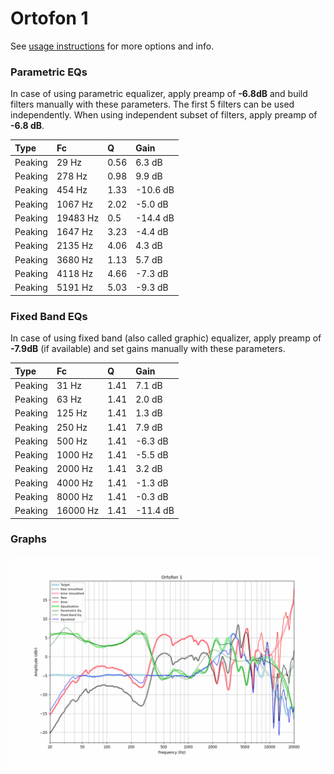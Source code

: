 # Ortofon 1
See [usage instructions](https://github.com/jaakkopasanen/AutoEq#usage) for more options and info.

### Parametric EQs
In case of using parametric equalizer, apply preamp of **-6.8dB** and build filters manually
with these parameters. The first 5 filters can be used independently.
When using independent subset of filters, apply preamp of **-6.8 dB**.

| Type    | Fc       |    Q | Gain     |
|:--------|:---------|:-----|:---------|
| Peaking | 29 Hz    | 0.56 | 6.3 dB   |
| Peaking | 278 Hz   | 0.98 | 9.9 dB   |
| Peaking | 454 Hz   | 1.33 | -10.6 dB |
| Peaking | 1067 Hz  | 2.02 | -5.0 dB  |
| Peaking | 19483 Hz | 0.5  | -14.4 dB |
| Peaking | 1647 Hz  | 3.23 | -4.4 dB  |
| Peaking | 2135 Hz  | 4.06 | 4.3 dB   |
| Peaking | 3680 Hz  | 1.13 | 5.7 dB   |
| Peaking | 4118 Hz  | 4.66 | -7.3 dB  |
| Peaking | 5191 Hz  | 5.03 | -9.3 dB  |

### Fixed Band EQs
In case of using fixed band (also called graphic) equalizer, apply preamp of **-7.9dB**
(if available) and set gains manually with these parameters.

| Type    | Fc       |    Q | Gain     |
|:--------|:---------|:-----|:---------|
| Peaking | 31 Hz    | 1.41 | 7.1 dB   |
| Peaking | 63 Hz    | 1.41 | 2.0 dB   |
| Peaking | 125 Hz   | 1.41 | 1.3 dB   |
| Peaking | 250 Hz   | 1.41 | 7.9 dB   |
| Peaking | 500 Hz   | 1.41 | -6.3 dB  |
| Peaking | 1000 Hz  | 1.41 | -5.5 dB  |
| Peaking | 2000 Hz  | 1.41 | 3.2 dB   |
| Peaking | 4000 Hz  | 1.41 | -1.3 dB  |
| Peaking | 8000 Hz  | 1.41 | -0.3 dB  |
| Peaking | 16000 Hz | 1.41 | -11.4 dB |

### Graphs
![](./Ortofon%201.png)